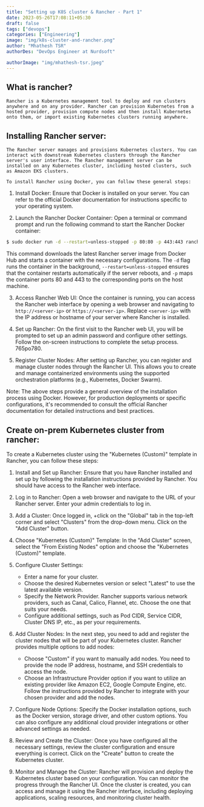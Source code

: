 ```yaml
---
title: "Setting up K8S cluster & Rancher - Part 1"
date: 2023-05-26T17:08:11+05:30
draft: false
tags: ["devops"]
categories: ["Engineering"]
image: "img/k8s-cluster-and-rancher.png"
author: "Mhathesh TSR"
authorDes: "DevOps Engineer at Nurdsoft"

authorImage: "img/mhathesh-tsr.jpeg"
---
```


## What is rancher?

    Rancher is a Kubernetes management tool to deploy and run clusters anywhere and on any provider. Rancher can provision Kubernetes from a hosted provider, provision compute nodes and then install Kubernetes onto them, or import existing Kubernetes clusters running anywhere.

## Installing Rancher server:

    The Rancher server manages and provisions Kubernetes clusters. You can interact with downstream Kubernetes clusters through the Rancher server's user interface. The Rancher management server can be installed on any Kubernetes cluster, including hosted clusters, such as Amazon EKS clusters.

    To install Rancher using Docker, you can follow these general steps:

1. Install Docker: Ensure that Docker is installed on your server. You can refer to the official Docker documentation for instructions specific to your operating system.

2. Launch the Rancher Docker Container: Open a terminal or command prompt and run the following command to start the Rancher Docker container:

```bash
$ sudo docker run -d --restart=unless-stopped -p 80:80 -p 443:443 rancher/rancher
```

This command downloads the latest Rancher server image from Docker Hub and starts a container with the necessary configurations. The `-d` flag runs the container in the background, `--restart=unless-stopped` ensures that the container restarts automatically if the server reboots, and `-p` maps the container ports 80 and 443 to the corresponding ports on the host machine.

3. Access Rancher Web UI: Once the container is running, you can access the Rancher web interface by opening a web browser and navigating to `http://<server-ip>` or `https://<server-ip>`. Replace `<server-ip>` with the IP address or hostname of your server where Rancher is installed.

4. Set up Rancher: On the first visit to the Rancher web UI, you will be prompted to set up an admin password and configure other settings. Follow the on-screen instructions to complete the setup process.
   765po780.
5. Register Cluster Nodes: After setting up Rancher, you can register and manage cluster nodes through the Rancher UI. This allows you to create and manage containerized environments using the supported orchestration platforms (e.g., Kubernetes, Docker Swarm).

Note: The above steps provide a general overview of the installation process using Docker. However, for production deployments or specific configurations, it's recommended to consult the official Rancher documentation for detailed instructions and best practices.

## Create on-prem Kubernetes cluster from rancher:

To create a Kubernetes cluster using the "Kubernetes (Custom)" template in Rancher, you can follow these steps:

1. Install and Set up Rancher: Ensure that you have Rancher installed and set up by following the installation instructions provided by Rancher. You should have access to the Rancher web interface.

2. Log in to Rancher: Open a web browser and navigate to the URL of your Rancher server. Enter your admin credentials to log in.

3. Add a Cluster: Once logged in, +click on the "Global" tab in the top-left corner and select "Clusters" from the drop-down menu. Click on the "Add Cluster" button.

4. Choose "Kubernetes (Custom)" Template: In the "Add Cluster" screen, select the "From Existing Nodes" option and choose the "Kubernetes (Custom)" template.

5. Configure Cluster Settings:

   - Enter a name for your cluster.
   - Choose the desired Kubernetes version or select "Latest" to use the latest available version.
   - Specify the Network Provider. Rancher supports various network providers, such as Canal, Calico, Flannel, etc. Choose the one that suits your needs.
   - Configure additional settings, such as Pod CIDR, Service CIDR, Cluster DNS IP, etc., as per your requirements.

6. Add Cluster Nodes: In the next step, you need to add and register the cluster nodes that will be part of your Kubernetes cluster. Rancher provides multiple options to add nodes:

   - Choose "Custom" if you want to manually add nodes. You need to provide the node IP address, hostname, and SSH credentials to access the node.
   - Choose an Infrastructure Provider option if you want to utilize an existing provider like Amazon EC2, Google Compute Engine, etc. Follow the instructions provided by Rancher to integrate with your chosen provider and add the nodes.

7. Configure Node Options: Specify the Docker installation options, such as the Docker version, storage driver, and other custom options. You can also configure any additional cloud provider integrations or other advanced settings as needed.

8. Review and Create the Cluster: Once you have configured all the necessary settings, review the cluster configuration and ensure everything is correct. Click on the "Create" button to create the Kubernetes cluster.

9. Monitor and Manage the Cluster: Rancher will provision and deploy the Kubernetes cluster based on your configuration. You can monitor the progress through the Rancher UI. Once the cluster is created, you can access and manage it using the Rancher interface, including deploying applications, scaling resources, and monitoring cluster health.
